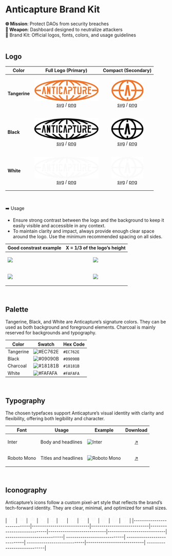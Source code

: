 #  Anticapture Brand Kit 
**🌐 Mission**: Protect DAOs from security breaches
<br>
**🎯 Weapon**: Dashboard designed to neutralize attackers
<br>
🧰 Brand Kit: Official logos, fonts, colors, and usage guidelines
<br>
<br>

## Logo

| Color          | Full Logo (Primary)                                                 | Compact                                     (Secondary)     | 
| -------------- | --------------------------------------------------------------------| ------------------------------------------------------------------------|
| **Tangerine**  | <p align="center"> <img src="/logos/full-logo/full-logo-tangerine.png" width="200">  <br>   [svg](logos/compact-logo/full-logo-tangerine.svg) / [png](logos/compact-logo/full-logo-tangerine.png) </p>  | <p align="center"> <img src="/logos/compact-logo/compact-logo-tangerine.png" width="100"> <br>  [svg](logos/compact-logo/compact-logo-tangerine.svg) / [png](logos/compact-logo/compact-logo-tangerine.png) </p> | 
| **Black**  | <p align="center"> <img src="/logos/full-logo/full-logo-black.png" width="200">  <br>   [svg](logos/compact-logo/full-logo-black.svg) / [png](logos/compact-logo/full-logo-black.png) </p>  | <p align="center"> <img src="/logos/compact-logo/compact-logo-black.png" width="100"> <br>  [svg](logos/compact-logo/compact-logo-black.svg) / [png](logos/compact-logo/compact-logo-black.png) </p> | 
| **White**  | <p align="center"> <img src="/logos/full-logo/full-logo-white.png" width="200">  <br>   [svg](logos/compact-logo/full-logo-white.svg) / [png](logos/compact-logo/full-logo-white.png) </p>  | <p align="center"> <img src="/logos/compact-logo/compact-logo-white.png" width="100"> <br>  [svg](logos/compact-logo/compact-logo-white.svg) / [png](logos/compact-logo/compact-logo-white.png) </p> | 
<br>

➡️ Usage
- Ensure strong contrast between the logo and the background to keep it easily visible and accessible in any context.
- To maintain clarity and impact, always provide enough clear space around the logo. Use the minimum recommended spacing on all sides.
  
|    Good constrast example   |      X = 1/3 of the logo’s height              |
|------------|-----------------------------------------------------------------|
| <img src="https://i.imgur.com/DOqtmVn.png" width="200">   | <p align="center">  <img src="https://i.imgur.com/RVSo3tm.png" width="200"> |
| <img src="https://i.imgur.com/EMO1AFf.png" width="200">   | <p align="center">  <img src="https://i.imgur.com/IVEeaHn.png" width="120"> |

<br>

## Palette
Tangerine, Black, and White are Anticapture’s signature colors. They can be used as both background and foreground elements. Charcoal is mainly reserved for backgrounds and typography.

| Color      | Swatch                                               | Hex Code  |
|------------|------------------------------------------------------|-----------|
| Tangerine  | ![#EC762E](https://placehold.co/20x20/EC762E/EC762E) | `#EC762E` |
| Black      | ![#09090B](https://placehold.co/20x20/09090B/09090B) | `#09090B` |
| Charcoal   | ![#18181B](https://placehold.co/20x20/18181B/18181B) | `#18181B` |
| White      | ![#FAFAFA](https://placehold.co/20x20/FAFAFA/FAFAFA) | `#FAFAFA` |



<br>

## Typography
The chosen typefaces support Anticapture’s visual identity with clarity and flexibility, offering both legibility and character.

| Font         | Usage                   | Example                                          |  Download |
|--------------|-------------------------|---------------------------------------           |-----------|
| Inter        | Body and headlines      | ![Inter](https://i.imgur.com/AuRwUXC.png)        |  <p align="center"> [↗️](https://fonts.google.com/specimen/Inter) |
| Roboto Mono  |  Titles and headlines   | ![Roboto Mono](https://i.imgur.com/vHHOLm1.png)  | <p align="center"> [↗️](https://fonts.google.com/specimen/Roboto+Mono) |


<br>

## Iconography
Anticapture’s icons follow a custom pixel-art style that reflects the brand’s tech-forward identity. They are clear, minimal, and optimized for small sizes.
<br>
<br>
| <img src="/iconography/aim.svg" width="20"> |  <img src="/iconography/alien-monster.svg" width="20"> |  <img src="/iconography/bell.svg" width="20"> | <img src="/iconography/terminal.svg" width="20"> |  <img src="/iconography/book.svg" width="20">| <img src="/iconography/chart.svg" width="20"> |   <img src="/iconography/code-brackets.svg" width="20"> |  <img src="/iconography/code.svg" width="20"> |   <img src="/iconography/heart.svg" width="20"> |  <img src="/iconography/palette.svg" width="20"> | <img src="/iconography/question-mark.svg" width="20"> | <img src="/iconography/shield.svg" width="20"> | 
|----------------------------|----------------------------|----------------------------|----------------------------|----------------------------|----------------------------| ----------------------------| ----------------------------|  ----------------------------| ----------------------------|----------------------------| ----------------------------|

